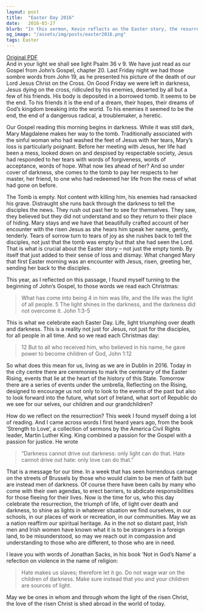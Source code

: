 ```yaml
---
layout: post
title:  "Easter Day 2016"
date:   2016-03-27
blurb: "In this sermon, Kevin reflects on the Easter story, the resurrection of Jesus Christ, and its significance in the world today. He emphasizes the triumph of life and light over death and darkness, drawing parallels with current events such as the centenary of the Easter Rising and the attacks in Brussels. He encourages listeners to shine as lights in their communities and to reach out in compassion and understanding."
og_image: "/assets/img/posts/easter2016.png"
tags: Easter
---
```

[Original PDF](/assets/pdf/easter2016.pdf)    
And in your light we shall see light Psalm 36 v 9. We have just read as our Gospel from John’s Gospel, chapter 20. Last Friday night we had those sombre words from John 19, as he presented his picture of the death of our Lord Jesus Christ on the Cross. On Good Friday we were left in darkness, Jesus dying on the cross, ridiculed by his enemies, deserted by all but a few of his friends. His body is deposited in a borrowed tomb. It seems to be the end. To his friends it is the end of a dream, their hopes, their dreams of God’s kingdom breaking into the world. To his enemies it seemed to be the end, the end of a dangerous radical, a troublemaker, a heretic.

Our Gospel reading this morning begins in darkness. While it was still dark, Mary Magdalene makes her way to the tomb. Traditionally associated with the sinful woman who had washed the feet of Jesus with her tears, Mary’s loss is particularly poignant. Before her meeting with Jesus, her life had been a mess, looked down on and despised by respectable society, Jesus had responded to her tears with words of forgiveness, words of acceptance, words of hope. What now lies ahead of her? And so under cover of darkness, she comes to the tomb to pay her respects to her master, her friend, to one who had redeemed her life from the mess of what had gone on before.

The Tomb is empty. Not content with killing him, his enemies had ransacked his grave. Distraught she runs back through the darkness to tell the disciples the news. They rush out past her to see for themselves. They saw, they believed but they did not understand and so they return to their place of hiding. Mary stays and we have that beautifully crafted account of her encounter with the risen Jesus as she hears him speak her name, gently, tenderly. Tears of sorrow turn to tears of joy as she rushes back to tell the disciples, not just that the tomb was empty but that she had seen the Lord. That is what is crucial about the Easter story – not just the empty tomb. By itself that just added to their sense of loss and dismay. What changed Mary that first Easter morning was an encounter with Jesus, risen, greeting her, sending her back to the disciples.

This year, as I reflected on this passage, I found myself turning to the beginning of John’s Gospel, to those words we read each Christmas:

> What has come into being 4 in him was life, and the life was the light of all people. 5 The light shines in the darkness, and the darkness did not overcome it. John 1:3-5

This is what we celebrate each Easter Day. Life, light triumphing over death and darkness. This is a reality not just for Jesus, not just for the disciples, for all people in all time. And so we read each Christmas day:

> 12 But to all who received him, who believed in his name, he gave power to become children of God, John 1:12

So what does this mean for us, living as we are in Dublin in 2016. Today in the city centre there are ceremonies to mark the centenary of the Easter Rising, events that lie at the heart of the history of this State. Tomorrow there are a series of events under the umbrella, Reflecting on the Rising, designed to encourage us not only to look to the events of the past but also to look forward into the future, what sort of Ireland, what sort of Republic do we see for our selves, our children and our grandchildren?

How do we reflect on the resurrection? This week I found myself doing a lot of reading. And I came across words I first heard years ago, from the book ‘Strength to Love’, a collection of sermons by the America Civil Rights leader, Martin Luther King. King combined a passion for the Gospel with a passion for justice. He wrote

> “Darkness cannot drive out darkness: only light can do that. Hate cannot drive out hate: only love can do that.”

That is a message for our time. In a week that has seen horrendous carnage on the streets of Brussels by those who would claim to be men of faith but are instead men of darkness. Of course there have been calls by many who come with their own agendas, to erect barriers, to abdicate responsibilities for those fleeing for their lives. Now is the time for us, who this day celebrate the resurrection, the triumph of life, of light over death and darkness, to shine as lights in whatever situation we find ourselves, in our schools, in our places of work or recreation, in our communities. May we as a nation reaffirm our spiritual heritage. As in the not so distant past, Irish men and Irish women have known what it is to be strangers in a foreign land, to be misunderstood, so may we reach out in compassion and understanding to those who are different, to those who are in need.

I leave you with words of Jonathan Sacks, in his book ‘Not in God’s Name’ a refection on violence in the name of religion:

> Hate makes us slaves; therefore let it go. Do not wage war on the children of darkness. Make sure instead that you and your children are sources of light.

May we be ones in whom and through whom the light of the risen Christ, the love of the risen Christ is shed abroad in the world of today.
